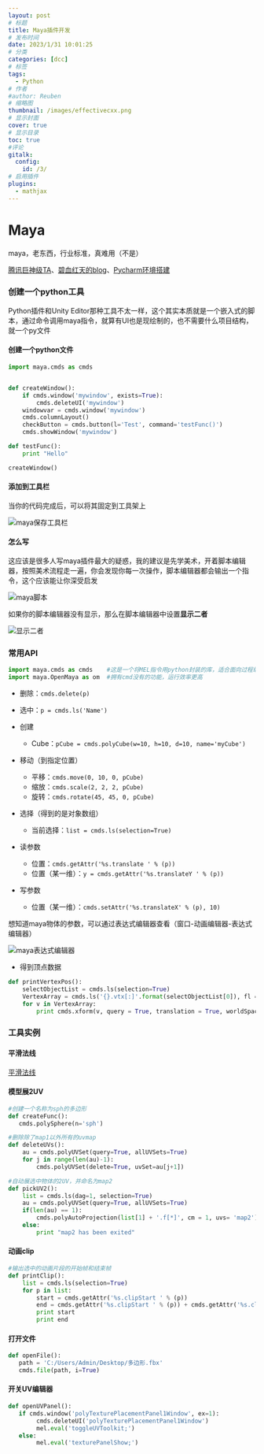 ```yaml
---
layout: post
# 标题
title: Maya插件开发  
# 发布时间
date: 2023/1/31 10:01:25  
# 分类
categories: [dcc] 
# 标签
tags:
  - Python
# 作者
#author: Reuben
# 缩略图
thumbnail: /images/effectivecxx.png 
# 显示封面
cover: true
# 显示目录
toc: true
#评论
gitalk:
  config:
    id: /3/
# 启用插件
plugins:
  - mathjax
---
```


# Maya

maya，老东西，行业标准，真难用（不是）

[腾讯巨神级TA](https://zhuanlan.zhihu.com/p/76957745)、[碧血红天的blog](http://www.zt-page.com/?p=109)、[Pycharm环境搭建](https://www.cnblogs.com/3lina/p/11672415.html)

### 创建一个python工具

Python插件和Unity Editor那种工具不太一样，这个其实本质就是一个嵌入式的脚本，通过命令调用maya指令，就算有UI也是现绘制的，也不需要什么项目结构，就一个py文件

#### 创建一个python文件

```python
import maya.cmds as cmds


def createWindow():
    if cmds.window('mywindow', exists=True):
        cmds.deleteUI('mywindow')
    windowvar = cmds.window('mywindow')
    cmds.columnLayout()
    checkButton = cmds.button(l='Test', command='testFunc()')
    cmds.showWindow('mywindow')

def testFunc():
    print "Hello"

createWindow()
```

#### 添加到工具栏

当你的代码完成后，可以将其固定到工具架上

![maya保存工具栏](/images/maya保存工具栏.png)



#### 怎么写

这应该是很多人写maya插件最大的疑惑，我的建议是先学美术，开着脚本编辑器，按照美术流程走一遍，你会发现你每一次操作，脚本编辑器都会输出一个指令，这个应该能让你深受启发

![maya脚本](/images/maya脚本.png)

如果你的脚本编辑器没有显示，那么在脚本编辑器中设置**显示二者**

![显示二者](/images/显示二者.png)

### 常用API

```python
import maya.cmds as cmds	#这是一个将MEL指令用python封装的库，适合面向过程编程
import maya.OpenMaya as om	#拥有cmd没有的功能，运行效率更高
```

- 删除：`cmds.delete(p)`
- 选中：`p = cmds.ls('Name')`

- 创建
  - Cube：`pCube = cmds.polyCube(w=10, h=10, d=10, name='myCube')`

- 移动（到指定位置）
  - 平移：`cmds.move(0, 10, 0, pCube)`
  - 缩放：`cmds.scale(2, 2, 2, pCube)`
  - 旋转：`cmds.rotate(45, 45, 0, pCube)`

- 选择（得到的是对象数组）
  - 当前选择：`list = cmds.ls(selection=True)`

- 读参数
  - 位置：`cmds.getAttr('%s.translate ' % (p))`
  - 位置（某一维）：`y = cmds.getAttr('%s.translateY ' % (p))`
- 写参数
  - 位置（某一维）：`cmds.setAttr('%s.translateX' % (p), 10)`

想知道maya物体的参数，可以通过表达式编辑器查看（窗口-动画编辑器-表达式编辑器）

![maya表达式编辑器](/images/maya表达式编辑器.png)

- 得到顶点数据

```python
def printVertexPos():
    selectObjectList = cmds.ls(selection=True)
    VertexArray = cmds.ls('{}.vtx[:]'.format(selectObjectList[0]), fl = True)
    for v in VertexArray:
        print cmds.xform(v, query = True, translation = True, worldSpace = True)
```

### 工具实例

#### 平滑法线

[平滑法线](https://github.com/Reuben-Sun/Note-of-Graphics/blob/main/Code/MayaPython/SmoothNormal.py)

#### 模型展2UV

```python
#创建一个名称为sph的多边形
def createFunc():
   cmds.polySphere(n='sph')

#删除除了map1以外所有的uvmap
def deleteUVs():
    au = cmds.polyUVSet(query=True, allUVSets=True)
    for j in range(len(au)-1):
        cmds.polyUVSet(delete=True, uvSet=au[j+1])

#自动展选中物体的2UV，并命名为map2
def pickUV2():
    list = cmds.ls(dag=1, selection=True)
    au = cmds.polyUVSet(query=True, allUVSets=True)
    if(len(au) == 1):
        cmds.polyAutoProjection(list[1] + '.f[*]', cm = 1, uvs= 'map2')
    else:
        print "map2 has been exited"
```

#### 动画clip

```python
#输出选中的动画片段的开始帧和结束帧
def printClip():
	list = cmds.ls(selection=True)
    for p in list:
        start = cmds.getAttr('%s.clipStart ' % (p))
        end = cmds.getAttr('%s.clipStart ' % (p)) + cmds.getAttr('%s.clipDuration ' % (p))
        print start
        print end
```

#### 打开文件

```python
def openFile():
   path = 'C:/Users/Admin/Desktop/多边形.fbx'
   cmds.file(path, i=True)
```

#### 开关UV编辑器

```python
def openUVPanel():
   if cmds.window('polyTexturePlacementPanel1Window', ex=1):
        cmds.deleteUI('polyTexturePlacementPanel1Window')
        mel.eval('toggleUVToolkit;')
   else:
        mel.eval('texturePanelShow;')
```
